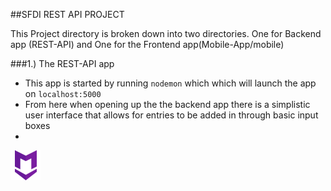 ##SFDI REST API PROJECT

 This Project directory is broken down into two directories. One for Backend app (REST-API) and One for the Frontend app(Mobile-App/mobile)

###1.) The REST-API app

- This app is started by running ```nodemon``` which which will launch the app on ```localhost:5000```
- From here when opening up the the backend app there is a simplistic user interface that allows for entries to be added in through basic input boxes
- 
![alt text](https://github.com/adam-p/markdown-here/raw/master/src/common/images/icon48.png "Logo Title Text 1")
